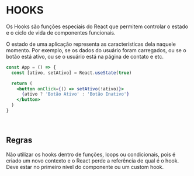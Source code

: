 # HOOKS

Os Hooks são funções especiais do React que permitem controlar o estado e o ciclo de vida de componentes funcionais.

O estado de uma aplicação representa as características dela naquele momento. Por exemplo, se os dados do usuário foram carregados, ou se o botão está ativo, ou se o usuário está na página de contato e etc.

```jsx
const App = () => {
  const [ativo, setAtivo] = React.useState(true)

  return (
    <button onClick={() => setAtivo(!ativo)}>
      {ativo ? 'Botão Ativo' : 'Botão Inativo'}
    </button>
  )
}
```

&nbsp;

## Regras

Não utilizar os hooks dentro de funções, loops ou condicionais, pois é criado um novo contexto e o React perde a referência de qual é o hook. Deve estar no primeiro nível do componente ou um custom hook.
